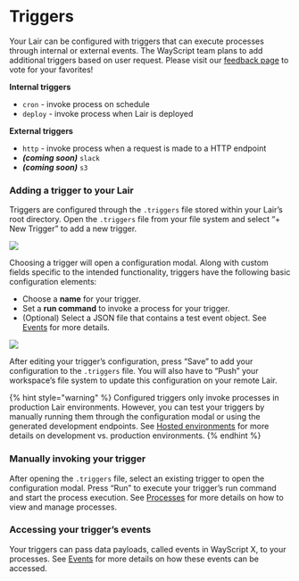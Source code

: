# Triggers

Your Lair can be configured with triggers that can execute processes through internal or external events. The WayScript team plans to add additional triggers based on user request. Please visit our [feedback page](http://wayscript.canny.io/wayscript-x) to vote for your favorites!

**Internal triggers**

* `cron` - invoke process on schedule
* `deploy` - invoke process when Lair is deployed

**External triggers**

* `http` - invoke process when a request is made to a HTTP endpoint
* _**\(coming soon\)**_ `slack`
* _**\(coming soon\)**_ `s3`

### Adding a trigger to your Lair

Triggers are configured through the `.triggers` file stored within your Lair’s root directory. Open the `.triggers` file from your file system and select “+ New Trigger” to add a new trigger.

![](https://codahosted.io/docs/2kDMDaZ6QP/blobs/bl-7r4AdieLZI/38dea46748c5d047a11db97c4601a98185f5e092db6ec6d77cf93090a2e8471f521de7d93e446c3906aab2a48ef7a6b81454d5843dbe4c5bc244fb267c21e5e76908db7a36b091a2278b90dbca0d8be3e4fe7283b6a47890feb67d3c83f84904b0049115)

Choosing a trigger will open a configuration modal. Along with custom fields specific to the intended functionality, triggers have the following basic configuration elements:

* Choose a **name** for your trigger.
* Set a **run command** to invoke a process for your trigger.
* \(Optional\) Select a JSON file that contains a test event object. See [Events](events.md) for more details.

![](https://codahosted.io/docs/2kDMDaZ6QP/blobs/bl-KKu-fOByjs/e45a4b3e1c99a95e4823d58ea3f21d4667ab25d2f3abab80100cd00a986a778a58761f29dcfe928034207914b3dec2b62a354202641f4d874a489f3e5b75ef68c44102604b6dbc3f297bf01fd4cfd429e962ff9d9e6ff39a35b2a7613134941adfaced02)

After editing your trigger’s configuration, press “Save” to add your configuration to the `.triggers` file. You will also have to “Push” your workspace’s file system to update this configuration on your remote Lair.

{% hint style="warning" %}
Configured triggers only invoke processes in production Lair environments. However, you can test your triggers by manually running them through the configuration modal or using the generated development endpoints. See [Hosted environments](../managing-tools/environments.md) for more details on development vs. production environments.
{% endhint %}

### Manually invoking your trigger

After opening the `.triggers` file, select an existing trigger to open the configuration modal. Press “Run” to execute your trigger’s run command and start the process execution. See [Processes](../testing-and-visiblity/processes.md) for more details on how to view and manage processes.

### Accessing your trigger’s events

Your triggers can pass data payloads, called events in WayScript X, to your processes. See [Events](events.md) for more details on how these events can be accessed.

